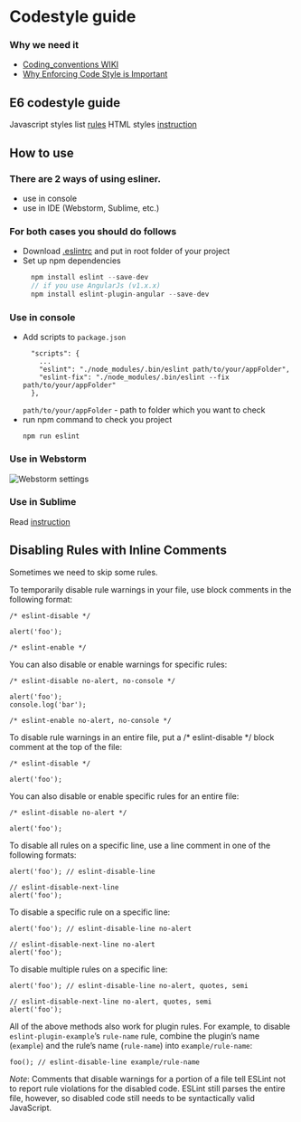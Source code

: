 # Codestyle guide
### Why we need it
- [Coding_conventions WIKI](https://en.wikipedia.org/wiki/Coding_conventions)
- [Why Enforcing Code Style is Important](https://coryrylan.com/blog/why-enforcing-code-style-is-important)

## E6 codestyle guide
Javascript styles list [rules](https://github.com/vorant/eslint-codestyle/blob/master/codestyle.md)
HTML styles [instruction](https://github.com/vorant/eslint-codestyle/blob/master/BEM.md)


## How to use
### There are 2 ways of using esliner. 
 - use in console
 - use in IDE (Webstorm, Sublime, etc.)
 
### For both cases you should do follows
- Download [.eslintrc](https://github.com/vorant/eslint-codestyle/blob/master/.eslintrc) and put in root folder of your project
- Set up npm dependencies
  ```javascript
    npm install eslint --save-dev
    // if you use AngularJs (v1.x.x)
    npm install eslint-plugin-angular --save-dev
    ```
    
### Use in console

- Add scripts to `package.json`
    ```
      "scripts": {
        ...
        "eslint": "./node_modules/.bin/eslint path/to/your/appFolder",
        "eslint-fix": "./node_modules/.bin/eslint --fix path/to/your/appFolder"
      },
    ```
    `path/to/your/appFolder` - path to folder which you want to check
- run npm command to check you project 
    ```
    npm run eslint
    ```
    
### Use in Webstorm
![Webstorm settings](https://github.com/vorant/eslint-codestyle/blob/master/webstorm-settings.png?raw=true)

### Use in Sublime
Read [instruction](http://jonathancreamer.com/setup-eslint-with-es6-in-sublime-text/)

## Disabling Rules with Inline Comments
Sometimes we need to skip some rules. 

To temporarily disable rule warnings in your file, use block comments in the following format:

```
/* eslint-disable */

alert('foo');

/* eslint-enable */
```

You can also disable or enable warnings for specific rules:
```
/* eslint-disable no-alert, no-console */

alert('foo');
console.log('bar');

/* eslint-enable no-alert, no-console */
```
To disable rule warnings in an entire file, put a /* eslint-disable */ block comment at the top of the file:
```
/* eslint-disable */

alert('foo');
```
You can also disable or enable specific rules for an entire file:
```
/* eslint-disable no-alert */

alert('foo');
```
To disable all rules on a specific line, use a line comment in one of the following formats:
```
alert('foo'); // eslint-disable-line

// eslint-disable-next-line
alert('foo');
```
To disable a specific rule on a specific line:
```
alert('foo'); // eslint-disable-line no-alert

// eslint-disable-next-line no-alert
alert('foo');
```
To disable multiple rules on a specific line:
```
alert('foo'); // eslint-disable-line no-alert, quotes, semi

// eslint-disable-next-line no-alert, quotes, semi
alert('foo');
```
All of the above methods also work for plugin rules. For example, to disable `eslint-plugin-example`’s `rule-name` rule, combine the plugin’s name (`example`) and the rule’s name (`rule-name`) into `example/rule-name`:
```
foo(); // eslint-disable-line example/rule-name
```
*Note*: Comments that disable warnings for a portion of a file tell ESLint not to report rule violations for the disabled code. ESLint still parses the entire file, however, so disabled code still needs to be syntactically valid JavaScript.


